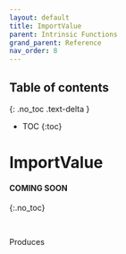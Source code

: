 ```yaml
---
layout: default
title: ImportValue
parent: Intrinsic Functions
grand_parent: Reference
nav_order: 8
---
```

<script src="https://unpkg.com/kotlin-playground@1" data-selector=".kotlin"></script>
<style>
blockquote{
    color: #666;
    margin: 0;
    padding-left: 3em;
    border-left: 0.5em #f2c152 solid;
}
</style>

## Table of contents
{: .no_toc .text-delta }

* TOC
{:toc}

# ImportValue

#### COMING SOON
{:.no_toc}

<pre class="kotlin" data-highlight-only>

</pre>

Produces

```yaml

```



